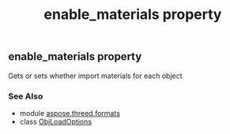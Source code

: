 ﻿---
title: enable_materials property
second_title: Aspose.3D for Python via .NET API References
description: 
type: docs
weight: 30
url: /python-net/aspose.threed.formats/objloadoptions/enable_materials/
is_root: false
---

## enable_materials property


Gets or sets whether import materials for each object

### See Also
* module [aspose.threed.formats](../../)
* class [ObjLoadOptions](/3d/python-net/aspose.threed.formats/objloadoptions)
